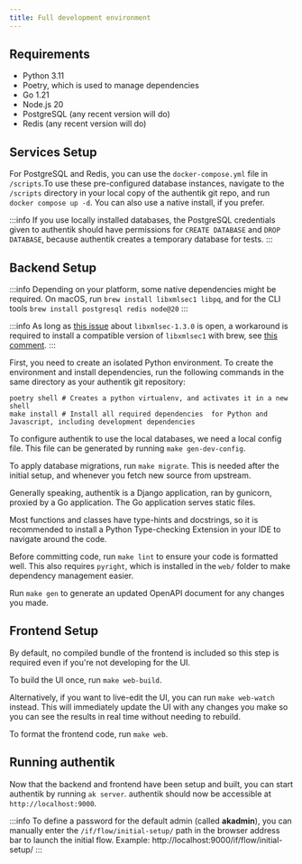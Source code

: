 ```yaml
---
title: Full development environment
---
```


## Requirements

-   Python 3.11
-   Poetry, which is used to manage dependencies
-   Go 1.21
-   Node.js 20
-   PostgreSQL (any recent version will do)
-   Redis (any recent version will do)

## Services Setup

For PostgreSQL and Redis, you can use the `docker-compose.yml` file in `/scripts`.To use these pre-configured database instances, navigate to the `/scripts` directory in your local copy of the authentik git repo, and run `docker compose up -d`.
You can also use a native install, if you prefer.

:::info
If you use locally installed databases, the PostgreSQL credentials given to authentik should have permissions for `CREATE DATABASE` and `DROP DATABASE`, because authentik creates a temporary database for tests.
:::

## Backend Setup

:::info
Depending on your platform, some native dependencies might be required. On macOS, run `brew install libxmlsec1 libpq`, and for the CLI tools `brew install postgresql redis node@20`
:::

:::info
As long as [this issue](https://github.com/xmlsec/python-xmlsec/issues/252) about `libxmlsec-1.3.0` is open, a workaround is required to install a compatible version of `libxmlsec1` with brew, see [this comment](https://github.com/xmlsec/python-xmlsec/issues/254#issuecomment-1612005910).
:::

First, you need to create an isolated Python environment. To create the environment and install dependencies, run the following commands in the same directory as your authentik git repository:

```shell
poetry shell # Creates a python virtualenv, and activates it in a new shell
make install # Install all required dependencies  for Python and Javascript, including development dependencies
```

To configure authentik to use the local databases, we need a local config file. This file can be generated by running `make gen-dev-config`.

To apply database migrations, run `make migrate`. This is needed after the initial setup, and whenever you fetch new source from upstream.

Generally speaking, authentik is a Django application, ran by gunicorn, proxied by a Go application. The Go application serves static files.

Most functions and classes have type-hints and docstrings, so it is recommended to install a Python Type-checking Extension in your IDE to navigate around the code.

Before committing code, run `make lint` to ensure your code is formatted well. This also requires `pyright`, which is installed in the `web/` folder to make dependency management easier.

Run `make gen` to generate an updated OpenAPI document for any changes you made.

## Frontend Setup

By default, no compiled bundle of the frontend is included so this step is required even if you're not developing for the UI.

To build the UI once, run `make web-build`.

Alternatively, if you want to live-edit the UI, you can run `make web-watch` instead.
This will immediately update the UI with any changes you make so you can see the results in real time without needing to rebuild.

To format the frontend code, run `make web`.

## Running authentik

Now that the backend and frontend have been setup and built, you can start authentik by running `ak server`. authentik should now be accessible at `http://localhost:9000`.

:::info
To define a password for the default admin (called **akadmin**), you can manually enter the `/if/flow/initial-setup/` path in the browser address bar to launch the initial flow.
Example: http://localhost:9000/if/flow/initial-setup/
:::
